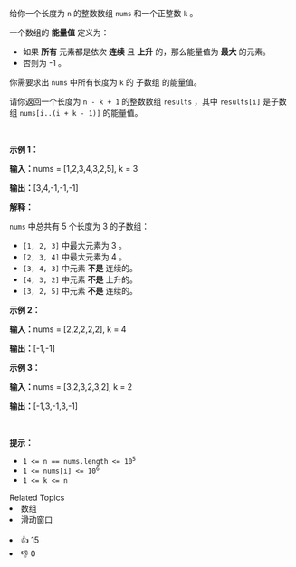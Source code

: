 <p>给你一个长度为 <code>n</code>&nbsp;的整数数组&nbsp;<code>nums</code>&nbsp;和一个正整数&nbsp;<code>k</code>&nbsp;。</p>

<p>一个数组的 <strong>能量值</strong> 定义为：</p>

<ul> 
 <li>如果 <strong>所有</strong>&nbsp;元素都是依次&nbsp;<strong>连续</strong> 且 <strong>上升</strong> 的，那么能量值为 <strong>最大</strong>&nbsp;的元素。</li> 
 <li>否则为 -1 。</li> 
</ul>

<p>你需要求出 <code>nums</code>&nbsp;中所有长度为 <code>k</code>&nbsp;的&nbsp;<span data-keyword="subarray-nonempty">子数组</span>&nbsp;的能量值。</p>

<p>请你返回一个长度为 <code>n - k + 1</code>&nbsp;的整数数组&nbsp;<code>results</code>&nbsp;，其中&nbsp;<code>results[i]</code>&nbsp;是子数组&nbsp;<code>nums[i..(i + k - 1)]</code>&nbsp;的能量值。</p>

<p>&nbsp;</p>

<p><strong class="example">示例 1：</strong></p>

<div class="example-block"> 
 <p><span class="example-io"><b>输入：</b>nums = [1,2,3,4,3,2,5], k = 3</span></p> 
</div>

<p><b>输出：</b>[3,4,-1,-1,-1]</p>

<p><strong>解释：</strong></p>

<p><code>nums</code>&nbsp;中总共有 5 个长度为 3 的子数组：</p>

<ul> 
 <li><code>[1, 2, 3]</code>&nbsp;中最大元素为 3 。</li> 
 <li><code>[2, 3, 4]</code>&nbsp;中最大元素为 4 。</li> 
 <li><code>[3, 4, 3]</code>&nbsp;中元素 <strong>不是</strong>&nbsp;连续的。</li> 
 <li><code>[4, 3, 2]</code>&nbsp;中元素 <b>不是</b>&nbsp;上升的。</li> 
 <li><code>[3, 2, 5]</code>&nbsp;中元素 <strong>不是</strong>&nbsp;连续的。</li> 
</ul>

<p><strong class="example">示例 2：</strong></p>

<div class="example-block"> 
 <p><span class="example-io"><b>输入：</b>nums = [2,2,2,2,2], k = 4</span></p> 
</div>

<p><span class="example-io"><b>输出：</b>[-1,-1]</span></p>

<p><strong class="example">示例 3：</strong></p>

<div class="example-block"> 
 <p><span class="example-io"><b>输入：</b>nums = [3,2,3,2,3,2], k = 2</span></p> 
</div>

<p><span class="example-io"><b>输出：</b>[-1,3,-1,3,-1]</span></p>

<p>&nbsp;</p>

<p><strong>提示：</strong></p>

<ul> 
 <li><code>1 &lt;= n == nums.length &lt;= 10<sup>5</sup></code></li> 
 <li><code>1 &lt;= nums[i] &lt;= 10<sup>6</sup></code></li> 
 <li><code>1 &lt;= k &lt;= n</code></li> 
</ul>

<div><div>Related Topics</div><div><li>数组</li><li>滑动窗口</li></div></div><br><div><li>👍 15</li><li>👎 0</li></div>